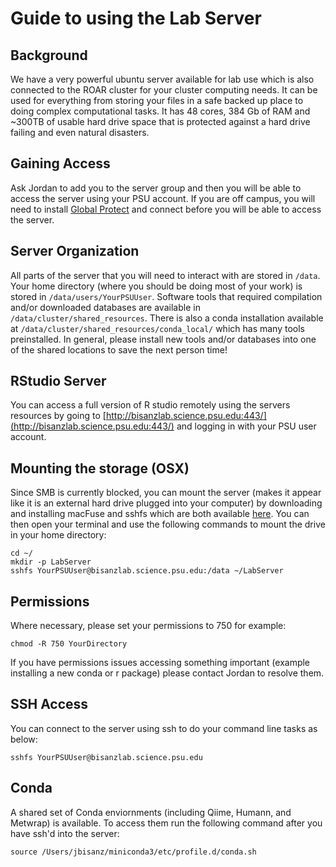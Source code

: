 # Guide to using the Lab Server

## Background

We have a very powerful ubuntu server available for lab use which is also connected to the ROAR cluster for your cluster computing needs. It can be used for everything from storing your files in a safe backed up place to doing complex computational tasks. It has 48 cores, 384 Gb of RAM and ~300TB of usable hard drive space that is protected against a hard drive failing and even natural disasters.

## Gaining Access

Ask Jordan to add you to the server group and then you will be able to access the server using your PSU account. If you are off campus, you will need to install [Global Protect](https://ithelp.ssri.psu.edu/guides/use-penn-state-vpn-mac) and connect before you will be able to access the server.

## Server Organization

All parts of the server that you will need to interact with are stored in `/data`. Your home directory (where you should be doing most of your work) is stored in `/data/users/YourPSUUser`. Software tools that required compilation and/or downloaded databases are available in `/data/cluster/shared_resources`. There is also a conda installation available at `/data/cluster/shared_resources/conda_local/` which has many tools preinstalled. In general, please install new tools and/or databases into one of the shared locations to save the next person time!

## RStudio Server

You can access a full version of R studio remotely using the servers resources by going to [http://bisanzlab.science.psu.edu:443/](http://bisanzlab.science.psu.edu:443/) and logging in with your PSU user account.

## Mounting the storage (OSX)

Since SMB is currently blocked, you can mount the server (makes it appear like it is an external hard drive plugged into your computer) by downloading and installing macFuse and sshfs which are both available [here](https://osxfuse.github.io/). You can then open your terminal and use the following commands to mount the drive in your home directory:

```
cd ~/
mkdir -p LabServer
sshfs YourPSUUser@bisanzlab.science.psu.edu:/data ~/LabServer
```

## Permissions

Where necessary, please set your permissions to 750 for example:

```
chmod -R 750 YourDirectory
```

If you have permissions issues accessing something important (example installing a new conda or r package) please contact Jordan to resolve them.

## SSH Access

You can connect to the server using ssh to do your command line tasks as below:

```
sshfs YourPSUUser@bisanzlab.science.psu.edu
```

## Conda

A shared set of Conda enviornments (including Qiime, Humann, and Metwrap) is available. To access them run the following command after you have ssh'd into the server:

```
source /Users/jbisanz/miniconda3/etc/profile.d/conda.sh
```


